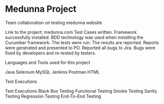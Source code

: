 # Medunna Project

Team collaboration on testing medunna website

Link to the project: medunna.com
Test Cases written.
Framework successfully installed.
BDD technology was used when installing the Cucumber framework.
The tests were run. The results are reported.
Reports were generated and presented to PO.
Reported all bugs to Jira.
Bugs were fixed by developers and re-tested by testers.

Languages and Tools used for this project

Java
Selenium
MySQL
Jenkins
Postman
HTML

Test Executions

Test Executions
Black Box Testing
Functional Testing
Smoke Testing
Sanity Testing
Regression Testing
End-To-End Testing

